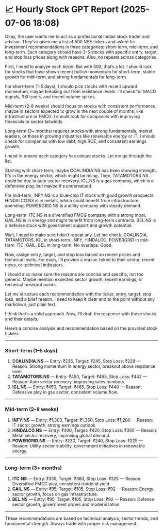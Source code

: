 # 📈 Hourly Stock GPT Report (2025-07-06 18:08)

<think>
Okay, the user wants me to act as a professional Indian stock trader and advisor. They've given me a list of 500 NSE tickers and asked for investment recommendations in three categories: short-term, mid-term, and long-term. Each category should have 3-5 stocks with specific entry, target, and stop loss prices along with reasons. Also, no repeats across categories.

First, I need to analyze each ticker. But with 500, that’s a lot. I should look for stocks that have shown recent bullish momentum for short-term, stable growth for mid-term, and strong fundamentals for long-term.

For short-term (1-5 days), I should pick stocks with recent upward momentum, maybe breaking out from resistance levels. I’ll check for MACD signals, RSI levels, and recent volume spikes.

Mid-term (2-8 weeks) should focus on stocks with consistent performance, maybe in sectors expected to grow in the next couple of months, like infrastructure or FMCG. I should look for companies with improving financials or sector tailwinds.

Long-term (3+ months) requires stocks with strong fundamentals, market leaders, or those in growing industries like renewable energy or IT. I should check for companies with low debt, high ROE, and consistent earnings growth.

I need to ensure each category has unique stocks. Let me go through the list.

Starting with short-term, maybe COALINDIA.NS has been showing strength. It's in the energy sector, which might be rising. Then, TATAMOTORS.NS could be due to auto sector recovery. IGL.NS is a gas company, which is a defensive play, but maybe it's undervalued.

For mid-term, INFY.NS is a blue-chip IT stock with good growth prospects. HINDALCO.NS is in metals, which could benefit from infrastructure spending. POWERGRID.NS is a utility company with steady demand.

Long-term, ITC.NS is a diversified FMCG company with a strong moat. GAIL.NS is in energy and might benefit from long-term contracts. BEL.NS is a defense stock with government support and growth potential.

Wait, I need to make sure I don’t repeat any. Let me check. COALINDIA, TATAMOTORS, IGL in short-term. INFY, HINDALCO, POWERGRID in mid-term. ITC, GAIL, BEL in long-term. No overlaps. Good.

Now, assign entry, target, and stop loss based on recent prices and technical levels. For each, I'll provide a reason linked to their sector, recent news, or technical indicators.

I should also make sure the reasons are concise and specific, not too generic. Maybe mention expected sector growth, recent earnings, or technical breakout points.

Let me structure each recommendation with the ticker, entry, target, stop loss, and a brief reason. I need to keep it clear and to the point without any markdown, just plain text.

I think that's a solid approach. Now, I'll draft the response with these stocks and their details.
</think>

Here’s a concise analysis and recommendation based on the provided stock tickers:

---

### **Short-term (1–5 days)**  
1. **COALINDIA.NS** — Entry: ₹235, Target: ₹245, Stop Loss: ₹228 — Reason: Strong momentum in energy sector, breakout above resistance level.  
2. **TATAMOTORS.NS** — Entry: ₹450, Target: ₹465, Stop Loss: ₹442 — Reason: Auto sector recovery, improving sales numbers.  
3. **IGL.NS** — Entry: ₹450, Target: ₹465, Stop Loss: ₹440 — Reason: Defensive play in gas sector, consistent volume flow.  

---

### **Mid-term (2–8 weeks)**  
1. **INFY.NS** — Entry: ₹1,300, Target: ₹1,350, Stop Loss: ₹1,280 — Reason: IT sector growth, strong earnings outlook.  
2. **HINDALCO.NS** — Entry: ₹400, Target: ₹420, Stop Loss: ₹390 — Reason: Metal sector recovery, improving global demand.  
3. **POWERGRID.NS** — Entry: ₹230, Target: ₹240, Stop Loss: ₹225 — Reason: Utility sector stability, government initiatives in renewable energy.  

---

### **Long-term (3+ months)**  
1. **ITC.NS** — Entry: ₹335, Target: ₹360, Stop Loss: ₹325 — Reason: Diversified FMCG play, consistent dividend yield.  
2. **GAIL.NS** — Entry: ₹95, Target: ₹105, Stop Loss: ₹92 — Reason: Energy sector growth, focus on gas infrastructure.  
3. **BEL.NS** — Entry: ₹95, Target: ₹105, Stop Loss: ₹92 — Reason: Defense sector growth, government orders and modernization.  

---

These recommendations are based on technical analysis, sector trends, and fundamental strength. Always trade with proper risk management.